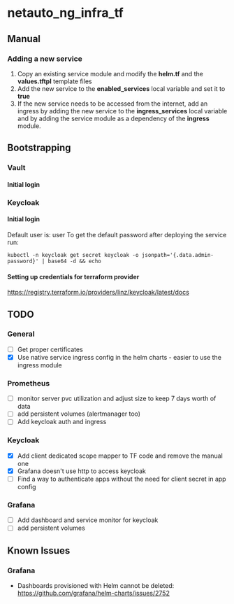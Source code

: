 # netauto_ng_infra_tf

## Manual
### Adding a new service
1. Copy an existing service module and modify the **helm.tf** and the **values.tftpl** template files
2. Add the new service to the **enabled_services** local variable and set it to **true**
3. If the new service needs to be accessed from the internet, add an ingress by adding the new service to the **ingress_services** local variable and by adding the service module as a dependency of the **ingress** module.

## Bootstrapping
### Vault
#### Initial login


### Keycloak
#### Initial login
Default user is: user
To get the default password after deploying the service run:
```
kubectl -n keycloak get secret keycloak -o jsonpath='{.data.admin-password}' | base64 -d && echo
```

#### Setting up credentials for terraform provider
https://registry.terraform.io/providers/linz/keycloak/latest/docs

## TODO
### General
- [ ] Get proper certificates
- [x] Use native service ingress config in the helm charts - easier to use the ingress module

### Prometheus
- [ ] monitor server pvc utilization and adjust size to keep 7 days worth of data
- [ ] add persistent volumes (alertmanager too)
- [ ] Add keycloak auth and ingress
### Keycloak
- [x] Add client dedicated scope mapper to TF code and remove the manual one
- [x] Grafana doesn't use http to access keycloak
- [ ] Find a way to authenticate apps without the need for client secret in app config
### Grafana
- [ ] Add dashboard and service monitor for keycloak
- [ ] add persistent volumes

## Known Issues
### Grafana
- Dashboards provisioned with Helm cannot be deleted: https://github.com/grafana/helm-charts/issues/2752

